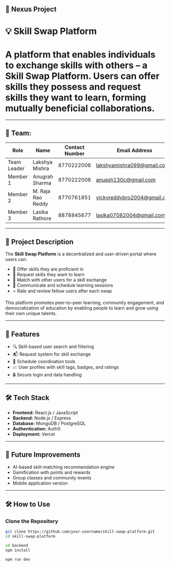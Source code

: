 ## 🚀 Nexus Project 

# 💡 Skill Swap Platform
 
# A platform that enables individuals to exchange skills with others – a **Skill Swap Platform**. Users can offer skills they possess and request skills they want to learn, forming mutually beneficial collaborations.

---

## 👥 Team:

| Role          | Name                | Contact Number | Email Address                      |
|---------------|---------------------|----------------|------------------------------------|
| Team Leader   | Lakshya Mishra      | 8770222006     | lakshyamishra099@gmail.com         |
| Member 1      | Anugrah Sharma      | 8770222006     | anuash130c@gmail.com               |
| Member 2      | M. Raja Rao Reddy   | 8770761851     | vickyreddybro2004@gmail.com        |
| Member 3      | Lasika Rathore      | 8878845677     | lasika07082004@gmail.com           |

---

## 📝 Project Description

The **Skill Swap Platform** is a decentralized and user-driven portal where users can:

- 🎯 Offer skills they are proficient in
- 🤝 Request skills they want to learn
- 🔄 Match with other users for a skill exchange
- 💬 Communicate and schedule learning sessions
- ⭐ Rate and review fellow users after each swap

This platform promotes peer-to-peer learning, community engagement, and democratization of education by enabling people to learn and grow using their own unique talents.

---

## 🔧 Features

- 🔍 Skill-based user search and filtering
- 📬 Request system for skill exchange
- 📅 Schedule coordination tools
- 📈 User profiles with skill tags, badges, and ratings
- 🔒 Secure login and data handling

---

## 🛠️ Tech Stack 

- **Frontend:** React.js / JavaScript
- **Backend:** Node.js / Express
- **Database:** MongoDB / PostgreSQL
- **Authentication:** Auth0
- **Deployment:** Vercel 

---

## 🏁 Future Improvements

- AI-based skill-matching recommendation engine
- Gamification with points and rewards
- Group classes and community events
- Mobile application version

---

## 🛠️ How to Use

### Clone the Repository
```bash
git clone https://github.com/your-username/skill-swap-platform.git
cd skill-swap-platform

cd backend
npm install

npm run dev

